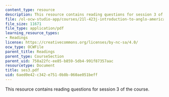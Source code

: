 ```yaml
---
content_type: resource
description: This resource contains reading questions for session 3 of the course.
file: /ol-ocw-studio-app/courses/21l-423j-introduction-to-anglo-american-folk-music-fall-2005/6aed0e42c342e7510b8b060ae051beff_ses3.pdf
file_size: 11671
file_type: application/pdf
learning_resource_types:
- Readings
license: https://creativecommons.org/licenses/by-nc-sa/4.0/
ocw_type: OCWFile
parent_title: Readings
parent_type: CourseSection
parent_uid: 758a22fc-ee85-b859-5db4-991f87357aac
resourcetype: Document
title: ses3.pdf
uid: 6aed0e42-c342-e751-0b8b-060ae051beff
---
```

This resource contains reading questions for session 3 of the course.